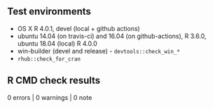 ## Test environments
* OS X R 4.0.1, devel (local + github actions)
* ubuntu 14.04 (on travis-ci) and 16.04 (on github-actions), R 3.6.0, ubuntu 18.04 (local) R 4.0.0
* win-builder (devel and release) - `devtools::check_win_*`
* `rhub::check_for_cran`

## R CMD check results

0 errors | 0 warnings | 0 note


